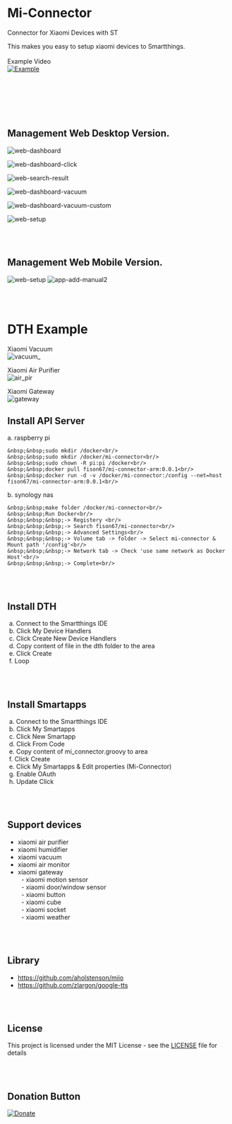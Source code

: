 # Mi-Connector
Connector for Xiaomi Devices with ST

This makes you easy to setup xiaomi devices to Smartthings.
<br/><br/>
Example Video<br/>
[![Example](https://img.youtube.com/vi/CtPce-KBVcY/0.jpg)](https://www.youtube.com/watch?v=CtPce-KBVcY)

<br/><br/>



<br/><br/>
## Management Web Desktop Version.<br/>
![web-dashboard](./imgs/web-dashboard.png) 

![web-dashboard-click](./imgs/web-dashboard-click.png) 

![web-search-result](./imgs/web-search-result.png) 

![web-dashboard-vacuum](./imgs/web-dashboard-vacuum.png) 

![web-dashboard-vacuum-custom](./imgs/web-dashboard-vacuum-custom.png) 

![web-setup](./imgs/web-setup.png) 

<br/><br/>

## Management Web Mobile Version.<br/>
![web-setup](./imgs/main.jpg) 
![app-add-manual2](./imgs/app-add-manual2.jpg) 


<br/><br/>
# DTH Example<br/>
Xiaomi Vacuum<br/>
![vacuum_](./imgs/vacuum_.png) 

Xiaomi Air Purifier<br/>
![air_pir](./imgs/air_pir.png) 

Xiaomi Gateway<br/>
![gateway](./imgs/gateway.jpg) 



## Install API Server<br/>
a. raspberry pi<br/>
```
&nbsp;&nbsp;sudo mkdir /docker<br/>
&nbsp;&nbsp;sudo mkdir /docker/mi-connector<br/>
&nbsp;&nbsp;sudo chown -R pi:pi /docker<br/>
&nbsp;&nbsp;docker pull fison67/mi-connector-arm:0.0.1<br/>
&nbsp;&nbsp;docker run -d -v /docker/mi-connector:/config --net=host fison67/mi-connector-arm:0.0.1<br/>
```

b. synology nas<br/>
```
&nbsp;&nbsp;make folder /docker/mi-connector<br/>
&nbsp;&nbsp;Run Docker<br/>
&nbsp;&nbsp;&nbsp;-> Registery <br/>
&nbsp;&nbsp;&nbsp;-> Search fison67/mi-connector<br/>
&nbsp;&nbsp;&nbsp;-> Advanced Settings<br/>
&nbsp;&nbsp;&nbsp;-> Volume tab -> folder -> Select mi-connector & Mount path '/config'<br/>
&nbsp;&nbsp;&nbsp;-> Network tab -> Check 'use same network as Docker Host'<br/>
&nbsp;&nbsp;&nbsp;-> Complete<br/>
```
<br/><br/>
 
## Install DTH<br/>
&nbsp;a. Connect to the Smartthings IDE<br/>
&nbsp;b. Click My Device Handlers<br/>
&nbsp;c. Click Create New Device Handlers<br/>
&nbsp;d. Copy content of file in the dth folder to the area<br/>
&nbsp;e. Click Create<br/>
&nbsp;f. Loop<br/>

<br/><br/>

## Install Smartapps<br/>
&nbsp;a. Connect to the Smartthings IDE<br/>
&nbsp;b. Click My Smartapps<br/>
&nbsp;c. Click New Smartapp<br/>
&nbsp;d. Click From Code <br/>
&nbsp;e. Copy content of mi_connector.groovy to area<br/>
&nbsp;f. Click Create<br/>
&nbsp;e. Click My Smartapps & Edit properties (Mi-Connector)<br/>
&nbsp;g. Enable OAuth<br/>
&nbsp;h. Update Click<br/>

<br/><br/>

## Support devices<br/>
- xiaomi air purifier<br/>
- xiaomi humidifier<br/>
- xiaomi vacuum<br/>
- xiaomi air monitor<br/>
- xiaomi gateway<br/>
&nbsp;&nbsp;- xiaomi motion sensor<br/>
&nbsp;&nbsp;- xiaomi door/window sensor<br/>
&nbsp;&nbsp;- xiaomi button<br/>
&nbsp;&nbsp;- xiaomi cube<br/>
&nbsp;&nbsp;- xiaomi socket<br/>
&nbsp;&nbsp;- xiaomi weather<br/>

<br/><br/>
## Library
- https://github.com/aholstenson/miio
- https://github.com/zlargon/google-tts

<br/><br/>
## License

This project is licensed under the MIT License - see the [LICENSE](LICENSE) file for details

<br/><br/>
## Donation Button

[![Donate](https://img.shields.io/badge/Donate-PayPal-green.svg)](https://paypal.me/fison67)


